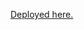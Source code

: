 [Deployed here.](https://pomodoroclock-3p34g81vtr3km3pk2kp-3p34g81vtr3km3pk2lt.web.codequotient.com)